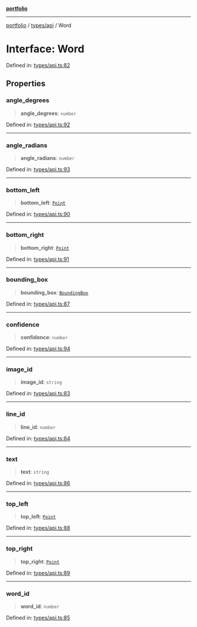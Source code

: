 [**portfolio**](../../../README.md)

***

[portfolio](../../../modules.md) / [types/api](../README.md) / Word

# Interface: Word

Defined in: [types/api.ts:82](https://github.com/tnorlund/Portfolio/blob/4e9e2a8fa40600e456ef73247e87d67f77cbbd17/portfolio/types/api.ts#L82)

## Properties

### angle\_degrees

> **angle\_degrees**: `number`

Defined in: [types/api.ts:92](https://github.com/tnorlund/Portfolio/blob/4e9e2a8fa40600e456ef73247e87d67f77cbbd17/portfolio/types/api.ts#L92)

***

### angle\_radians

> **angle\_radians**: `number`

Defined in: [types/api.ts:93](https://github.com/tnorlund/Portfolio/blob/4e9e2a8fa40600e456ef73247e87d67f77cbbd17/portfolio/types/api.ts#L93)

***

### bottom\_left

> **bottom\_left**: [`Point`](Point.md)

Defined in: [types/api.ts:90](https://github.com/tnorlund/Portfolio/blob/4e9e2a8fa40600e456ef73247e87d67f77cbbd17/portfolio/types/api.ts#L90)

***

### bottom\_right

> **bottom\_right**: [`Point`](Point.md)

Defined in: [types/api.ts:91](https://github.com/tnorlund/Portfolio/blob/4e9e2a8fa40600e456ef73247e87d67f77cbbd17/portfolio/types/api.ts#L91)

***

### bounding\_box

> **bounding\_box**: [`BoundingBox`](BoundingBox.md)

Defined in: [types/api.ts:87](https://github.com/tnorlund/Portfolio/blob/4e9e2a8fa40600e456ef73247e87d67f77cbbd17/portfolio/types/api.ts#L87)

***

### confidence

> **confidence**: `number`

Defined in: [types/api.ts:94](https://github.com/tnorlund/Portfolio/blob/4e9e2a8fa40600e456ef73247e87d67f77cbbd17/portfolio/types/api.ts#L94)

***

### image\_id

> **image\_id**: `string`

Defined in: [types/api.ts:83](https://github.com/tnorlund/Portfolio/blob/4e9e2a8fa40600e456ef73247e87d67f77cbbd17/portfolio/types/api.ts#L83)

***

### line\_id

> **line\_id**: `number`

Defined in: [types/api.ts:84](https://github.com/tnorlund/Portfolio/blob/4e9e2a8fa40600e456ef73247e87d67f77cbbd17/portfolio/types/api.ts#L84)

***

### text

> **text**: `string`

Defined in: [types/api.ts:86](https://github.com/tnorlund/Portfolio/blob/4e9e2a8fa40600e456ef73247e87d67f77cbbd17/portfolio/types/api.ts#L86)

***

### top\_left

> **top\_left**: [`Point`](Point.md)

Defined in: [types/api.ts:88](https://github.com/tnorlund/Portfolio/blob/4e9e2a8fa40600e456ef73247e87d67f77cbbd17/portfolio/types/api.ts#L88)

***

### top\_right

> **top\_right**: [`Point`](Point.md)

Defined in: [types/api.ts:89](https://github.com/tnorlund/Portfolio/blob/4e9e2a8fa40600e456ef73247e87d67f77cbbd17/portfolio/types/api.ts#L89)

***

### word\_id

> **word\_id**: `number`

Defined in: [types/api.ts:85](https://github.com/tnorlund/Portfolio/blob/4e9e2a8fa40600e456ef73247e87d67f77cbbd17/portfolio/types/api.ts#L85)
